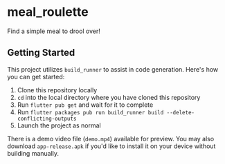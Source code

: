 # meal_roulette

Find a simple meal to drool over!

## Getting Started

This project utilizes `build_runner` to assist in code generation. Here's how you can get started:

1. Clone this repository locally
2. `cd` into the local directory where you have cloned this repository
3. Run `flutter pub get` and wait for it to complete
4. Run `flutter packages pub run build_runner build --delete-conflicting-outputs`
5. Launch the project as normal

There is a demo video file (`demo.mp4`) available for preview. You may also download `app-release.apk` if you'd like to install it on your device without building manually.
